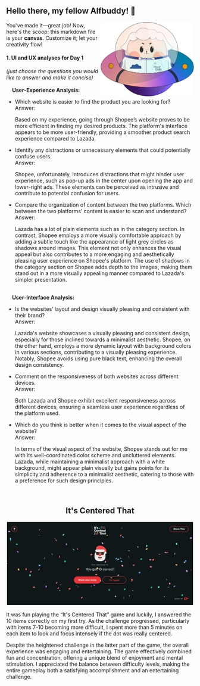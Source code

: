 ## Hello there, my fellow Alfbuddy! 💖

<img align="right" width="250px" src="../../assets/alf/alf-ufo.png">

You've made it—great job! Now, here's the scoop: this markdown file is your **canvas**. Customize it; let your creativity flow!

#### 1. UI and UX analyses for Day 1

_(just choose the questions you would like to answer and make it concise)_
<br/><br/>
&nbsp;&nbsp;&nbsp;&nbsp;**User-Experience Analysis:**<br/>

-   Which website is easier to find the product you are looking for?<br/>
    Answer: 
    
    Based on my experience, going through Shopee’s website proves to be more efficient in finding my desired products. The platform's interface appears to be more user-friendly, providing a smoother product search experience compared to Lazada.

-   Identify any distractions or unnecessary elements that could potentially confuse users.<br/>
    Answer: 
    
    Shopee, unfortunately, introduces distractions that might hinder user experience, such as pop-up ads in the center upon opening the app and lower-right ads. These elements can be perceived as intrusive and contribute to potential confusion for users.

-   Compare the organization of content between the two platforms. Which between the two platforms’ content is easier to scan and understand?<br/>
    Answer: 
    
    Lazada has a lot of plain elements such as in the category section. In contrast, Shopee employs a more visually comfortable approach by adding a subtle touch like the appearance of light grey circles as shadows around images. This element not only enhances the visual appeal but also contributes to a more engaging and aesthetically pleasing user experience on Shopee's platform. The use of shadows in the category section on Shopee adds depth to the images, making them stand out in a more visually appealing manner compared to Lazada's simpler presentation.

<br/> &nbsp;&nbsp;&nbsp;&nbsp;**User-Interface Analysis:**

-   Is the websites’ layout and design visually pleasing and consistent with their brand?<br/>
    Answer: 
    
    Lazada's website showcases a visually pleasing and consistent design, especially for those inclined towards a minimalist aesthetic. Shopee, on the other hand, employs a more dynamic layout with background colors in various sections, contributing to a visually pleasing experience. Notably, Shopee avoids using pure black text, enhancing the overall design consistency.
    
-   Comment on the responsiveness of both websites across different devices.<br/>
    Answer:
    
    Both Lazada and Shopee exhibit excellent responsiveness across different devices, ensuring a seamless user experience regardless of the platform used.

-   Which do you think is better when it comes to the visual aspect of the website?<br/>
    Answer:
    
    In terms of the visual aspect of the website, Shopee stands out for me with its well-coordinated color scheme and uncluttered elements. Lazada, while maintaining a minimalist approach with a white background, might appear plain visually but gains points for its simplicity and adherence to a minimalist aesthetic, catering to those with a preference for such design principles.
    
    <br>

<h2 align=center> It's Centered That </h2>

<p align=center>
<img width=500px src="assets/My Images for submissions/Day 1 It's Centered That.PNG">
</p>

It was fun playing the “It's Centered That” game and luckily, I answered the 10 items correctly on my first try. As the challenge progressed, particularly with items 7-10 becoming more difficult, I spent more than 5 minutes on each item to look and focus intensely if the dot was really centered. 

Despite the heightened challenge in the latter part of the game, the overall experience was engaging and entertaining. The game effectively combined fun and concentration, offering a unique blend of enjoyment and mental stimulation. I appreciated the balance between difficulty levels, making the entire gameplay both a satisfying accomplishment and an entertaining challenge.